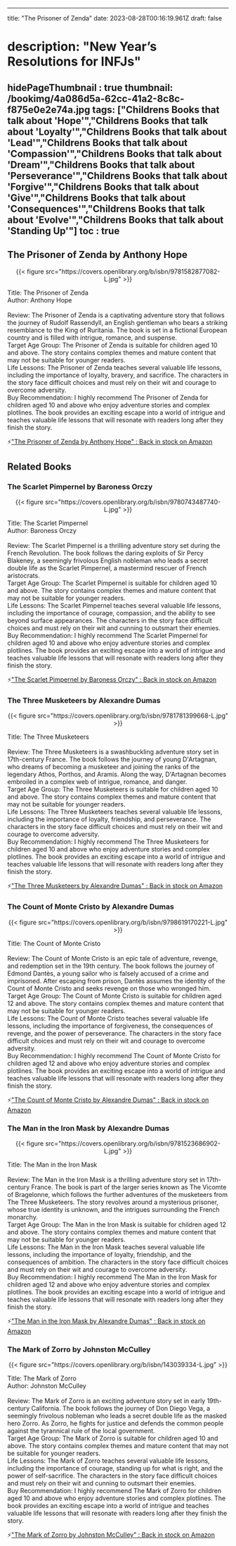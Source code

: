 
---
title: "The Prisoner of Zenda"
date: 2023-08-28T00:16:19.961Z
draft: false
# description: "New Year’s Resolutions for INFJs"
hidePageThumbnail : true
thumbnail: /bookimg/4a086d5a-62cc-41a2-8c8c-f875e0e2e74a.jpg
tags: ["Childrens Books that talk about 'Hope'","Childrens Books that talk about 'Loyalty'","Childrens Books that talk about 'Lead'","Childrens Books that talk about 'Compassion'","Childrens Books that talk about 'Dream'","Childrens Books that talk about 'Perseverance'","Childrens Books that talk about 'Forgive'","Childrens Books that talk about 'Give'","Childrens Books that talk about 'Consequences'","Childrens Books that talk about 'Evolve'","Childrens Books that talk about 'Standing Up'"]
toc : true
---
## The Prisoner of Zenda by Anthony Hope

<center>
{{< figure src="https://covers.openlibrary.org/b/isbn/9781582877082-L.jpg" >}}
</center>

Title: The Prisoner of Zenda</br>
Author: Anthony Hope</br></br>
Review: The Prisoner of Zenda is a captivating adventure story that follows the journey of Rudolf Rassendyll, an English gentleman who bears a striking resemblance to the King of Ruritania. The book is set in a fictional European country and is filled with intrigue, romance, and suspense.</br>
Target Age Group: The Prisoner of Zenda is suitable for children aged 10 and above. The story contains complex themes and mature content that may not be suitable for younger readers.</br>
Life Lessons: The Prisoner of Zenda teaches several valuable life lessons, including the importance of loyalty, bravery, and sacrifice. The characters in the story face difficult choices and must rely on their wit and courage to overcome adversity.</br>
Buy Recommendation: I highly recommend The Prisoner of Zenda for children aged 10 and above who enjoy adventure stories and complex plotlines. The book provides an exciting escape into a world of intrigue and teaches valuable life lessons that will resonate with readers long after they finish the story.</br>

<p>⚡<a id="aflink" href="https://www.amazon.com/gp/search?ie=UTF8&tag=klayu00-20&linkCode=ur2&linkId=6639bed89a8ad8dd2705e40644eb43d3&camp=1789&creative=9325&index=books&keywords=The Prisoner of Zenda by Anthony Hope" class="one" target="_blank" title='"The Prisoner of Zenda by Anthony Hope" : Back in stock on Amazon'>"The Prisoner of Zenda by Anthony Hope" : Back in stock on Amazon</a></p>

## Related Books
### The Scarlet Pimpernel by Baroness Orczy
<center>
{{< figure src="https://covers.openlibrary.org/b/isbn/9780743487740-L.jpg" >}}
</center>

Title: The Scarlet Pimpernel</br>
Author: Baroness Orczy</br></br>
Review: The Scarlet Pimpernel is a thrilling adventure story set during the French Revolution. The book follows the daring exploits of Sir Percy Blakeney, a seemingly frivolous English nobleman who leads a secret double life as the Scarlet Pimpernel, a mastermind rescuer of French aristocrats.</br>
Target Age Group: The Scarlet Pimpernel is suitable for children aged 10 and above. The story contains complex themes and mature content that may not be suitable for younger readers.</br>
Life Lessons: The Scarlet Pimpernel teaches several valuable life lessons, including the importance of courage, compassion, and the ability to see beyond surface appearances. The characters in the story face difficult choices and must rely on their wit and cunning to outsmart their enemies.</br>
Buy Recommendation: I highly recommend The Scarlet Pimpernel for children aged 10 and above who enjoy adventure stories and complex plotlines. The book provides an exciting escape into a world of intrigue and teaches valuable life lessons that will resonate with readers long after they finish the story.</br>

<p>⚡<a id="aflink" href="https://www.amazon.com/gp/search?ie=UTF8&tag=klayu00-20&linkCode=ur2&linkId=6639bed89a8ad8dd2705e40644eb43d3&camp=1789&creative=9325&index=books&keywords=The Scarlet Pimpernel by Baroness Orczy" class="one" target="_blank" title='"The Scarlet Pimpernel by Baroness Orczy" : Back in stock on Amazon'>"The Scarlet Pimpernel by Baroness Orczy" : Back in stock on Amazon</a></p>

### The Three Musketeers by Alexandre Dumas
<center>
{{< figure src="https://covers.openlibrary.org/b/isbn/9781781399668-L.jpg" >}}
</center>

Title: The Three Musketeers</br></br>
Review: The Three Musketeers is a swashbuckling adventure story set in 17th-century France. The book follows the journey of young D'Artagnan, who dreams of becoming a musketeer and joining the ranks of the legendary Athos, Porthos, and Aramis. Along the way, D'Artagnan becomes embroiled in a complex web of intrigue, romance, and danger.</br>
Target Age Group: The Three Musketeers is suitable for children aged 10 and above. The story contains complex themes and mature content that may not be suitable for younger readers.</br>
Life Lessons: The Three Musketeers teaches several valuable life lessons, including the importance of loyalty, friendship, and perseverance. The characters in the story face difficult choices and must rely on their wit and courage to overcome adversity.</br>
Buy Recommendation: I highly recommend The Three Musketeers for children aged 10 and above who enjoy adventure stories and complex plotlines. The book provides an exciting escape into a world of intrigue and teaches valuable life lessons that will resonate with readers long after they finish the story.</br>

<p>⚡<a id="aflink" href="https://www.amazon.com/gp/search?ie=UTF8&tag=klayu00-20&linkCode=ur2&linkId=6639bed89a8ad8dd2705e40644eb43d3&camp=1789&creative=9325&index=books&keywords=The Three Musketeers by Alexandre Dumas" class="one" target="_blank" title='"The Three Musketeers by Alexandre Dumas" : Back in stock on Amazon'>"The Three Musketeers by Alexandre Dumas" : Back in stock on Amazon</a></p>

### The Count of Monte Cristo by Alexandre Dumas
<center>
{{< figure src="https://covers.openlibrary.org/b/isbn/9798619170221-L.jpg" >}}
</center>

Title: The Count of Monte Cristo</br></br>
Review: The Count of Monte Cristo is an epic tale of adventure, revenge, and redemption set in the 19th century. The book follows the journey of Edmond Dantès, a young sailor who is falsely accused of a crime and imprisoned. After escaping from prison, Dantès assumes the identity of the Count of Monte Cristo and seeks revenge on those who wronged him.</br>
Target Age Group: The Count of Monte Cristo is suitable for children aged 12 and above. The story contains complex themes and mature content that may not be suitable for younger readers.</br>
Life Lessons: The Count of Monte Cristo teaches several valuable life lessons, including the importance of forgiveness, the consequences of revenge, and the power of perseverance. The characters in the story face difficult choices and must rely on their wit and courage to overcome adversity.</br>
Buy Recommendation: I highly recommend The Count of Monte Cristo for children aged 12 and above who enjoy adventure stories and complex plotlines. The book provides an exciting escape into a world of intrigue and teaches valuable life lessons that will resonate with readers long after they finish the story.</br>

<p>⚡<a id="aflink" href="https://www.amazon.com/gp/search?ie=UTF8&tag=klayu00-20&linkCode=ur2&linkId=6639bed89a8ad8dd2705e40644eb43d3&camp=1789&creative=9325&index=books&keywords=The Count of Monte Cristo by Alexandre Dumas" class="one" target="_blank" title='"The Count of Monte Cristo by Alexandre Dumas" : Back in stock on Amazon'>"The Count of Monte Cristo by Alexandre Dumas" : Back in stock on Amazon</a></p>

### The Man in the Iron Mask by Alexandre Dumas
<center>
{{< figure src="https://covers.openlibrary.org/b/isbn/9781523686902-L.jpg" >}}
</center>

Title: The Man in the Iron Mask</br></br>
Review: The Man in the Iron Mask is a thrilling adventure story set in 17th-century France. The book is part of the larger series known as The Vicomte of Bragelonne, which follows the further adventures of the musketeers from The Three Musketeers. The story revolves around a mysterious prisoner, whose true identity is unknown, and the intrigues surrounding the French monarchy.</br>
Target Age Group: The Man in the Iron Mask is suitable for children aged 12 and above. The story contains complex themes and mature content that may not be suitable for younger readers.</br>
Life Lessons: The Man in the Iron Mask teaches several valuable life lessons, including the importance of loyalty, friendship, and the consequences of ambition. The characters in the story face difficult choices and must rely on their wit and courage to overcome adversity.</br>
Buy Recommendation: I highly recommend The Man in the Iron Mask for children aged 12 and above who enjoy adventure stories and complex plotlines. The book provides an exciting escape into a world of intrigue and teaches valuable life lessons that will resonate with readers long after they finish the story.</br>

<p>⚡<a id="aflink" href="https://www.amazon.com/gp/search?ie=UTF8&tag=klayu00-20&linkCode=ur2&linkId=6639bed89a8ad8dd2705e40644eb43d3&camp=1789&creative=9325&index=books&keywords=The Man in the Iron Mask by Alexandre Dumas" class="one" target="_blank" title='"The Man in the Iron Mask by Alexandre Dumas" : Back in stock on Amazon'>"The Man in the Iron Mask by Alexandre Dumas" : Back in stock on Amazon</a></p>

### The Mark of Zorro by Johnston McCulley
<center>
{{< figure src="https://covers.openlibrary.org/b/isbn/143039334-L.jpg" >}}
</center>

Title: The Mark of Zorro</br>
Author: Johnston McCulley</br></br>
Review: The Mark of Zorro is an exciting adventure story set in early 19th-century California. The book follows the journey of Don Diego Vega, a seemingly frivolous nobleman who leads a secret double life as the masked hero Zorro. As Zorro, he fights for justice and defends the common people against the tyrannical rule of the local government.</br>
Target Age Group: The Mark of Zorro is suitable for children aged 10 and above. The story contains complex themes and mature content that may not be suitable for younger readers.</br>
Life Lessons: The Mark of Zorro teaches several valuable life lessons, including the importance of courage, standing up for what is right, and the power of self-sacrifice. The characters in the story face difficult choices and must rely on their wit and cunning to outsmart their enemies.</br>
Buy Recommendation: I highly recommend The Mark of Zorro for children aged 10 and above who enjoy adventure stories and complex plotlines. The book provides an exciting escape into a world of intrigue and teaches valuable life lessons that will resonate with readers long after they finish the story.</br>

<p>⚡<a id="aflink" href="https://www.amazon.com/gp/search?ie=UTF8&tag=klayu00-20&linkCode=ur2&linkId=6639bed89a8ad8dd2705e40644eb43d3&camp=1789&creative=9325&index=books&keywords=The Mark of Zorro by Johnston McCulley" class="one" target="_blank" title='"The Mark of Zorro by Johnston McCulley" : Back in stock on Amazon'>"The Mark of Zorro by Johnston McCulley" : Back in stock on Amazon</a></p>
